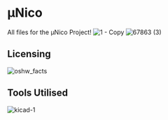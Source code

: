# μNico
All files for the μNico Project!
![1 - Copy](https://github.com/atulravi/micro-nico/assets/70395057/8e176471-ccf4-4947-aecb-193968607a21)
![67863 (3)](https://github.com/user-attachments/assets/39d5cb50-cbcb-400b-ba99-ee5b7867295f)

## Licensing
![oshw_facts](https://github.com/AtrivaTECH/munico/assets/70395057/fb4901fd-4ff5-4245-9da0-8fbb5ab733e8)

## Tools Utilised
![kicad-1](https://github.com/AtrivaTECH/munico/assets/70395057/92d6fcf4-d8ac-403d-8e7a-43305fcce388)
